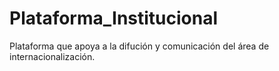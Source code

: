 # Plataforma_Institucional
Plataforma que apoya a la difución y comunicación del área de internacionalización.
